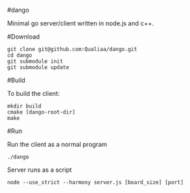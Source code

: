 #dango

Minimal go server/client written in node.js and c++.

#Download

    git clone git@github.com:Qualiaa/dango.git
    cd dango
    git submodule init
    git submodule update

#Build

To build the client:

    mkdir build
    cmake [dango-root-dir]
    make

#Run

Run the client as a normal program

    ./dango

Server runs as a script

    node --use_strict --harmony server.js [board_size] [port]
